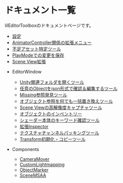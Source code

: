 ﻿# ドキュメント一覧

lilEditorToolboxのドキュメントページです。

<div class="table-of-contents">
    <ul>
    <li><a href="./Settings">設定</a></li>
    <li><a href="./AnimatorControllerEditorMenu">AnimatorController関係の拡張メニュー</a></li>
    <li><a href="./Grimoire">不足アセット特定ツール</a></li>
    <li><a href="./PlayModeSaver">PlayModeでの変更を保存</a></li>
    <li><a href="./SceneExtension">Scene View拡張</a></li>
    <li><p>EditorWindow</p>
        <ul>
            <li><a href="./EditorWindow/FolderOpener">Unity関連フォルダを開くツール</a></li>
            <li><a href="./EditorWindow/JsonObjectViewer">任意のObjectをjson形式で確認＆編集するツール</a></li>
            <li><a href="./EditorWindow/MissingFinder">Missing参照発見ツール</a></li>
            <li><a href="./EditorWindow/ReferenceReplacer">オブジェクト参照を何でも一括置き換えツール</a></li>
            <li><a href="./EditorWindow/SceneCapture">Scene Viewの高解像度キャプチャツール</a></li>
            <li><a href="./EditorWindow/SelectionInventory">オブジェクトのインベントリー</a></li>
            <li><a href="./EditorWindow/ShaderKeywordViewer">シェーダー本体のキーワード確認ツール</a></li>
            <li><a href="./EditorWindow/TabInspector">拡張Inspector</a></li>
            <li><a href="./EditorWindow/TexturePacker">テクスチャチャンネルパッキングツール</a></li>
            <li><a href="./EditorWindow/TransformResetter">Transform初期化・コピーツール</a></li>
        </ul>
    </li>
    <li><p>Components</p>
        <ul>
            <li><a href="./Components/CameraMover">CameraMover</a></li>
            <li><a href="./Components/CustomLightmapping">CustomLightmapping</a></li>
            <li><a href="./Components/ObjectMarker">ObjectMarker</a></li>
            <li><a href="./Components/SceneMSAA">SceneMSAA</a></li>
        </ul>
    </li>
    </ul>
</div>
